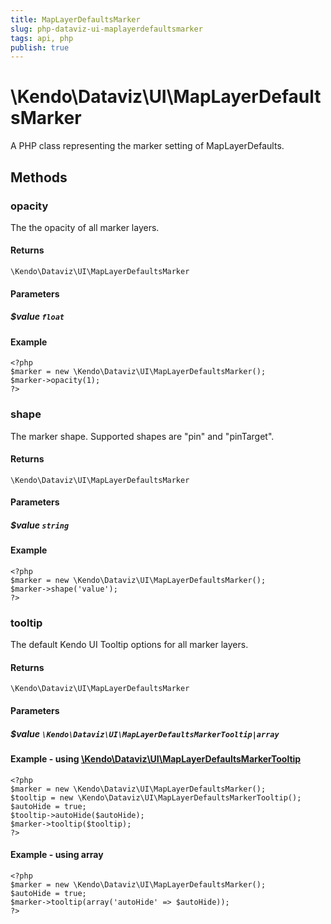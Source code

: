 ```yaml
---
title: MapLayerDefaultsMarker
slug: php-dataviz-ui-maplayerdefaultsmarker
tags: api, php
publish: true
---
```


# \Kendo\Dataviz\UI\MapLayerDefaultsMarker

A PHP class representing the marker setting of MapLayerDefaults.


## Methods

### opacity
The the opacity of all marker layers.

#### Returns
`\Kendo\Dataviz\UI\MapLayerDefaultsMarker`

#### Parameters

##### $value `float`



#### Example 
    <?php
    $marker = new \Kendo\Dataviz\UI\MapLayerDefaultsMarker();
    $marker->opacity(1);
    ?>

### shape
The marker shape. Supported shapes are "pin" and "pinTarget".

#### Returns
`\Kendo\Dataviz\UI\MapLayerDefaultsMarker`

#### Parameters

##### $value `string`



#### Example 
    <?php
    $marker = new \Kendo\Dataviz\UI\MapLayerDefaultsMarker();
    $marker->shape('value');
    ?>

### tooltip

The default Kendo UI Tooltip options for all marker layers.

#### Returns
`\Kendo\Dataviz\UI\MapLayerDefaultsMarker`

#### Parameters

##### $value `\Kendo\Dataviz\UI\MapLayerDefaultsMarkerTooltip|array`


#### Example - using [\Kendo\Dataviz\UI\MapLayerDefaultsMarkerTooltip](/kendo-ui/api/wrappers/php/Kendo/Dataviz/UI/MapLayerDefaultsMarkerTooltip)
    <?php
    $marker = new \Kendo\Dataviz\UI\MapLayerDefaultsMarker();
    $tooltip = new \Kendo\Dataviz\UI\MapLayerDefaultsMarkerTooltip();
    $autoHide = true;
    $tooltip->autoHide($autoHide);
    $marker->tooltip($tooltip);
    ?>

#### Example - using array

    <?php
    $marker = new \Kendo\Dataviz\UI\MapLayerDefaultsMarker();
    $autoHide = true;
    $marker->tooltip(array('autoHide' => $autoHide));
    ?>

